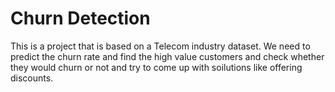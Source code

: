 # Churn Detection
This is a project that is based on a Telecom industry dataset. We need to predict the churn rate and find the high value customers and check whether they would churn or not and try to come up with soilutions like offering discounts.
